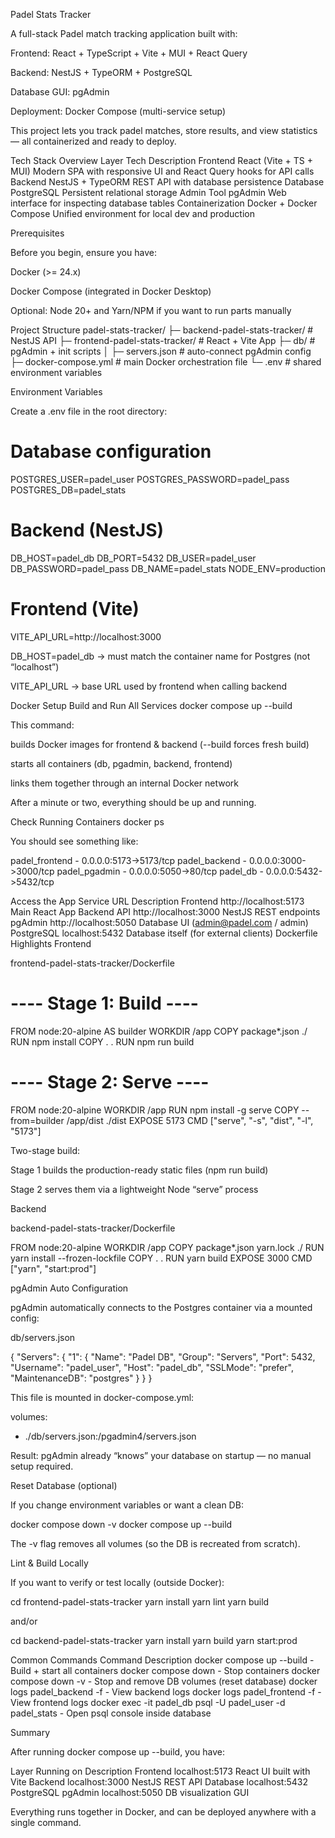 Padel Stats Tracker

A full-stack Padel match tracking application built with:

Frontend: React + TypeScript + Vite + MUI + React Query

Backend: NestJS + TypeORM + PostgreSQL

Database GUI: pgAdmin

Deployment: Docker Compose (multi-service setup)

This project lets you track padel matches, store results, and view statistics — all containerized and ready to deploy.

Tech Stack Overview
Layer	Tech	Description
Frontend	React (Vite + TS + MUI)	Modern SPA with responsive UI and React Query hooks for API calls
Backend	NestJS + TypeORM	REST API with database persistence
Database	PostgreSQL	Persistent relational storage
Admin Tool	pgAdmin	Web interface for inspecting database tables
Containerization	Docker + Docker Compose	Unified environment for local dev and production

Prerequisites

Before you begin, ensure you have:

Docker (>= 24.x)

Docker Compose (integrated in Docker Desktop)

Optional: Node 20+ and Yarn/NPM if you want to run parts manually

Project Structure
padel-stats-tracker/
 ├─ backend-padel-stats-tracker/     # NestJS API
 ├─ frontend-padel-stats-tracker/    # React + Vite App
 ├─ db/                              # pgAdmin + init scripts
 │   ├─ servers.json                 # auto-connect pgAdmin config
 ├─ docker-compose.yml               # main Docker orchestration file
 └─ .env                             # shared environment variables

Environment Variables

Create a .env file in the root directory:

# Database configuration
POSTGRES_USER=padel_user
POSTGRES_PASSWORD=padel_pass
POSTGRES_DB=padel_stats

# Backend (NestJS)
DB_HOST=padel_db
DB_PORT=5432
DB_USER=padel_user
DB_PASSWORD=padel_pass
DB_NAME=padel_stats
NODE_ENV=production

# Frontend (Vite)
VITE_API_URL=http://localhost:3000


DB_HOST=padel_db → must match the container name for Postgres (not “localhost”)

VITE_API_URL → base URL used by frontend when calling backend

Docker Setup
Build and Run All Services
docker compose up --build


This command:

builds Docker images for frontend & backend (--build forces fresh build)

starts all containers (db, pgadmin, backend, frontend)

links them together through an internal Docker network

After a minute or two, everything should be up and running.

Check Running Containers
docker ps


You should see something like:

padel_frontend   - 0.0.0.0:5173->5173/tcp
padel_backend    - 0.0.0.0:3000->3000/tcp
padel_pgadmin    - 0.0.0.0:5050->80/tcp
padel_db         - 0.0.0.0:5432->5432/tcp

Access the App
Service	URL	Description
Frontend	http://localhost:5173
	Main React App
Backend API	http://localhost:3000
	NestJS REST endpoints
pgAdmin	http://localhost:5050
	Database UI (admin@padel.com / admin)
PostgreSQL	localhost:5432	Database itself (for external clients)
Dockerfile Highlights
Frontend

frontend-padel-stats-tracker/Dockerfile

# ---- Stage 1: Build ----
FROM node:20-alpine AS builder
WORKDIR /app
COPY package*.json ./
RUN npm install
COPY . .
RUN npm run build

# ---- Stage 2: Serve ----
FROM node:20-alpine
WORKDIR /app
RUN npm install -g serve
COPY --from=builder /app/dist ./dist
EXPOSE 5173
CMD ["serve", "-s", "dist", "-l", "5173"]


Two-stage build:

Stage 1 builds the production-ready static files (npm run build)

Stage 2 serves them via a lightweight Node “serve” process

Backend

backend-padel-stats-tracker/Dockerfile

FROM node:20-alpine
WORKDIR /app
COPY package*.json yarn.lock ./
RUN yarn install --frozen-lockfile
COPY . .
RUN yarn build
EXPOSE 3000
CMD ["yarn", "start:prod"]

pgAdmin Auto Configuration

pgAdmin automatically connects to the Postgres container via a mounted config:

db/servers.json

{
  "Servers": {
    "1": {
      "Name": "Padel DB",
      "Group": "Servers",
      "Port": 5432,
      "Username": "padel_user",
      "Host": "padel_db",
      "SSLMode": "prefer",
      "MaintenanceDB": "postgres"
    }
  }
}


This file is mounted in docker-compose.yml:

volumes:
  - ./db/servers.json:/pgadmin4/servers.json


Result: pgAdmin already “knows” your database on startup — no manual setup required.

Reset Database (optional)

If you change environment variables or want a clean DB:

docker compose down -v
docker compose up --build


The -v flag removes all volumes (so the DB is recreated from scratch).

Lint & Build Locally

If you want to verify or test locally (outside Docker):

cd frontend-padel-stats-tracker
yarn install
yarn lint
yarn build


and/or

cd backend-padel-stats-tracker
yarn install
yarn build
yarn start:prod

Common Commands
Command	Description
docker compose up --build -	Build + start all containers
docker compose down	- Stop containers
docker compose down -v - Stop and remove DB volumes (reset database)
docker logs padel_backend -f -	View backend logs
docker logs padel_frontend -f -	View frontend logs
docker exec -it padel_db psql -U padel_user -d padel_stats -	Open psql console inside database

Summary

After running docker compose up --build, you have:

Layer	Running on	Description
Frontend	localhost:5173	React UI built with Vite
Backend	localhost:3000	NestJS REST API
Database	localhost:5432	PostgreSQL
pgAdmin	localhost:5050	DB visualization GUI

Everything runs together in Docker, and can be deployed anywhere with a single command.

